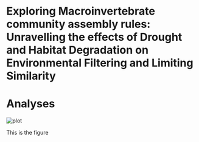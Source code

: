 # Exploring Macroinvertebrate community assembly rules: Unravelling the effects of Drought and Habitat Degradation on Environmental Filtering and Limiting Similarity
# Analyses

![plot](https://github.com/varbirog/Macroinvertebrate_community_assembly_rules/fig.2.jpg?raw=true)

This is the figure
